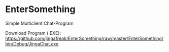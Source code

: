 # EnterSomething
Simple Multiclient Chat-Program

Download Program (.EXE):
https://github.com/jingafreak/EnterSomething/raw/master/EnterSomething/bin/Debug/JingaChat.exe
